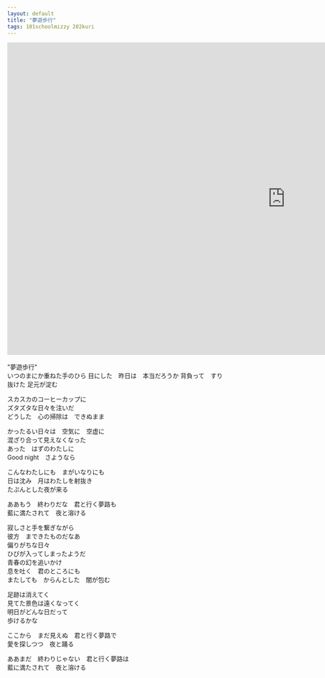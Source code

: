 ```yaml
---
layout: default
title: "夢遊歩行"
tags: 101schoolmizzy 202kuri
---
```

<div class="movie-wrap">
<iframe width="1280" height="720" src="https://www.youtube.com/embed/webkAK9KjWU" title="夢遊歩行 / 初音ミク" frameborder="0" allow="accelerometer; autoplay; clipboard-write; encrypted-media; gyroscope; picture-in-picture; web-share" allowfullscreen></iframe>
</div>
<br>
"夢遊歩行"  
<br>
いつのまにか重ねた手のひら  
目にした　昨日は　本当だろうか  
背負って　すり抜けた  
足元が淀む  

スカスカのコーヒーカップに  
ズタズタな日々を注いだ  
どうした　心の掃除は　できぬまま  

かったるい日々は　空気に　空虚に  
混ざり合って見えなくなった  
あった　はずのわたしに  
Good night　さようなら  

こんなわたしにも　まがいなりにも  
日は沈み　月はわたしを射抜き  
たぷんとした夜が来る  

ああもう　終わりだな　君と行く夢路も  
藍に満たされて　夜と溶ける  

寂しさと手を繋ぎながら  
彼方　まできたものだなあ  
偏りがちな日々  
ひびが入ってしまったようだ  
青春の幻を追いかけ  
息を吐く　君のところにも  
またしても　からんとした　闇が包む  

足跡は消えてく  
見てた景色は遠くなってく  
明日がどんな日だって  
歩けるかな  

ここから　まだ見えぬ　君と行く夢路で  
愛を探しつつ　夜と踊る  

ああまだ　終わりじゃない　君と行く夢路は  
藍に満たされて　夜と溶ける  